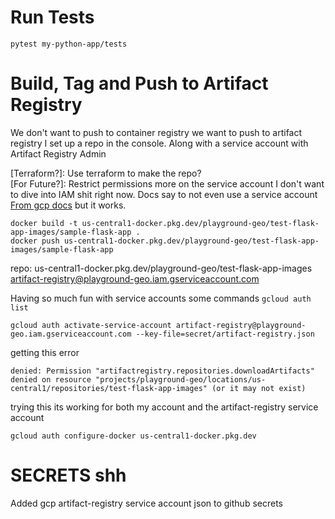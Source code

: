 # Run Tests
`pytest my-python-app/tests`


[comment]: <> (# <s> Build, Tag and Push to gcr* </s>)
[comment]: <> (docker build -t sample-flask-app .)
[comment]: <> (docker tag sample-flask-app gcr.io/playground-geo/sample-flask-app)
[comment]: <> (docker push gcr.io/playground-geo/sample-flask-app)

# Build, Tag and Push to Artifact Registry

We don't want to push to container registry we want to push to artifact registry I set up a repo in the console.
Along with a service account with Artifact Registry Admin

[Terraform?]: Use terraform to make the repo? \
[For Future?]: Restrict permissions more on the service account I don't want to dive into IAM shit right now.
Docs say to not even use a service account [From gcp docs](https://cloud.google.com/artifact-registry/docs/docker/authentication)
but it works.


```
docker build -t us-central1-docker.pkg.dev/playground-geo/test-flask-app-images/sample-flask-app .
docker push us-central1-docker.pkg.dev/playground-geo/test-flask-app-images/sample-flask-app
```
repo: us-central1-docker.pkg.dev/playground-geo/test-flask-app-images
artifact-registry@playground-geo.iam.gserviceaccount.com

Having so much fun with service accounts some commands
`gcloud auth list`

`gcloud auth activate-service-account artifact-registry@playground-geo.iam.gserviceaccount.com --key-file=secret/artifact-registry.json`

getting this error
```
denied: Permission "artifactregistry.repositories.downloadArtifacts" denied on resource "projects/playground-geo/locations/us-central1/repositories/test-flask-app-images" (or it may not exist)
```

trying this its working for both my account and the artifact-registry service account
```
gcloud auth configure-docker us-central1-docker.pkg.dev
```


# SECRETS shh
Added gcp artifact-registry service account json to github secrets
